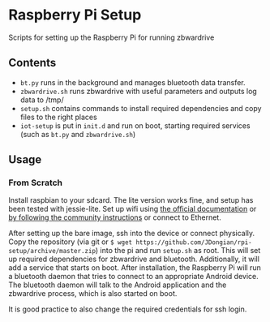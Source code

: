 # Raspberry Pi Setup

Scripts for setting up the Raspberry Pi for running zbwardrive

## Contents

* `bt.py` runs in the background and manages bluetooth data transfer.
* `zbwardrive.sh` runs zbwardrive with useful parameters and outputs log data to /tmp/
* `setup.sh` contains commands to install required dependencies and copy files to the right places
* `iot-setup` is put in `init.d` and run on boot, starting required services (such as `bt.py` and `zbwardrive.sh`)

## Usage

### From Scratch
Install raspbian to your sdcard. The lite version works fine, and setup
has been tested with jessie-lite. Set up wifi using
[the official documentation](https://www.raspberrypi.org/documentation/configuration/wireless/wireless-cli.md)
or [by following the community instructions](http://raspberrypi.stackexchange.com/a/37921/51668) or connect to Ethernet.

After setting up the bare image, ssh into the device or connect physically.
Copy the repository (via git or
`$ wget https://github.com/JDongian/rpi-setup/archive/master.zip`) into the pi
and run `setup.sh` as root. This will set up required dependencies for
zbwardrive and bluetooth. Additionally, it will add a service that starts on
boot. After installation, the Raspberry Pi will run a bluetooth daemon that
tries to connect to an appropriate Android device. The bluetooth daemon will
talk to the Android application and the zbwardrive process, which is also
started on boot.

It is good practice to also change the required credentials for ssh login.
